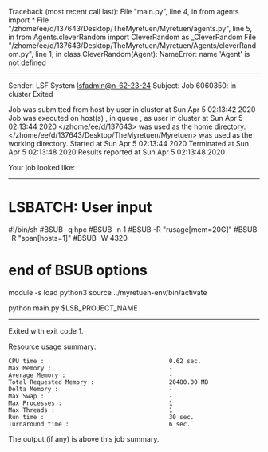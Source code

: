 Traceback (most recent call last):
  File "main.py", line 4, in <module>
    from agents import *
  File "/zhome/ee/d/137643/Desktop/TheMyretuen/Myretuen/agents.py", line 5, in <module>
    from Agents.cleverRandom import CleverRandom as _CleverRandom
  File "/zhome/ee/d/137643/Desktop/TheMyretuen/Myretuen/Agents/cleverRandom.py", line 1, in <module>
    class CleverRandom(Agent):
NameError: name 'Agent' is not defined

------------------------------------------------------------
Sender: LSF System <lsfadmin@n-62-23-24>
Subject: Job 6060350: <CleverRandom5test> in cluster <dcc> Exited

Job <CleverRandom5test> was submitted from host <n-62-27-20> by user <s183905> in cluster <dcc> at Sun Apr  5 02:13:42 2020
Job was executed on host(s) <n-62-23-24>, in queue <hpc>, as user <s183905> in cluster <dcc> at Sun Apr  5 02:13:44 2020
</zhome/ee/d/137643> was used as the home directory.
</zhome/ee/d/137643/Desktop/TheMyretuen/Myretuen> was used as the working directory.
Started at Sun Apr  5 02:13:44 2020
Terminated at Sun Apr  5 02:13:48 2020
Results reported at Sun Apr  5 02:13:48 2020

Your job looked like:

------------------------------------------------------------
# LSBATCH: User input
#!/bin/sh
#BSUB -q hpc
#BSUB -n 1
#BSUB -R "rusage[mem=20G]"
#BSUB -R "span[hosts=1]"
#BSUB -W 4320
# end of BSUB options

module -s load python3
source ../myretuen-env/bin/activate

python main.py $LSB_PROJECT_NAME


------------------------------------------------------------

Exited with exit code 1.

Resource usage summary:

    CPU time :                                   0.62 sec.
    Max Memory :                                 -
    Average Memory :                             -
    Total Requested Memory :                     20480.00 MB
    Delta Memory :                               -
    Max Swap :                                   -
    Max Processes :                              1
    Max Threads :                                1
    Run time :                                   30 sec.
    Turnaround time :                            6 sec.

The output (if any) is above this job summary.

